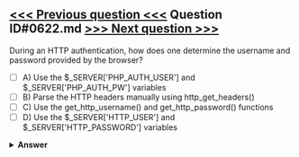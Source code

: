 [<<< Previous question <<<](0621.md)   Question ID#0622.md   [>>> Next question >>>](0623.md)
---

During an HTTP authentication, how does one determine the username and password provided by the browser?



- [ ] A) Use the $_SERVER['PHP_AUTH_USER'] and $_SERVER['PHP_AUTH_PW'] variables
- [ ] B) Parse the HTTP headers manually using http_get_headers()
- [ ] C) Use the get_http_username() and get_http_password() functions
- [ ] D) Use the $_SERVER['HTTP_USER'] and $_SERVER['HTTP_PASSWORD'] variables

<details><summary><b>Answer</b></summary>
<p>
  Answer: <strong>A</strong>
</p>
</details>
